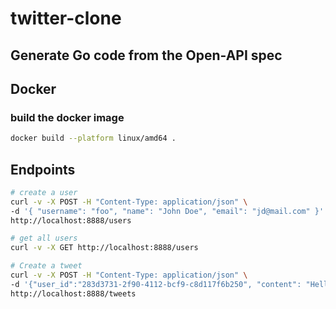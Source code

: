 # twitter-clone


## Generate Go code from the Open-API spec


## Docker

### build the docker image

```bash
docker build --platform linux/amd64 .

```

## Endpoints

```sh
# create a user
curl -v -X POST -H "Content-Type: application/json" \
-d '{ "username": "foo", "name": "John Doe", "email": "jd@mail.com" }' \
http://localhost:8888/users

# get all users
curl -v -X GET http://localhost:8888/users

# Create a tweet
curl -v -X POST -H "Content-Type: application/json" \
-d '{"user_id":"283d3731-2f90-4112-bcf9-c8d117f6b250", "content": "Hello World!" }' \
http://localhost:8888/tweets
```
